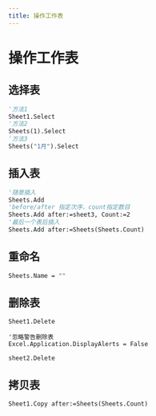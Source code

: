 ```yaml
---
title: 操作工作表
---
```


# 操作工作表

## 选择表

```vb
'方法1
Sheet1.Select
'方法2
Sheets(1).Select
'方法3
Sheets("1月").Select
```

## 插入表

```vb
'随意插入
Sheets.Add
'before/after 指定次序，count指定数目
Sheets.Add after:=sheet3, Count:=2
'最后一个表后插入
Sheets.Add after:=Sheets(Sheets.Count)
```

## 重命名

```vb
Sheets.Name = ""
```

## 删除表

```vb{1}
Sheet1.Delete

'忽略警告删除表
Excel.Application.DisplayAlerts = False

sheet2.Delete
```

## 拷贝表

```vb
Sheet1.Copy after:=Sheets(Sheets.Count)
```

